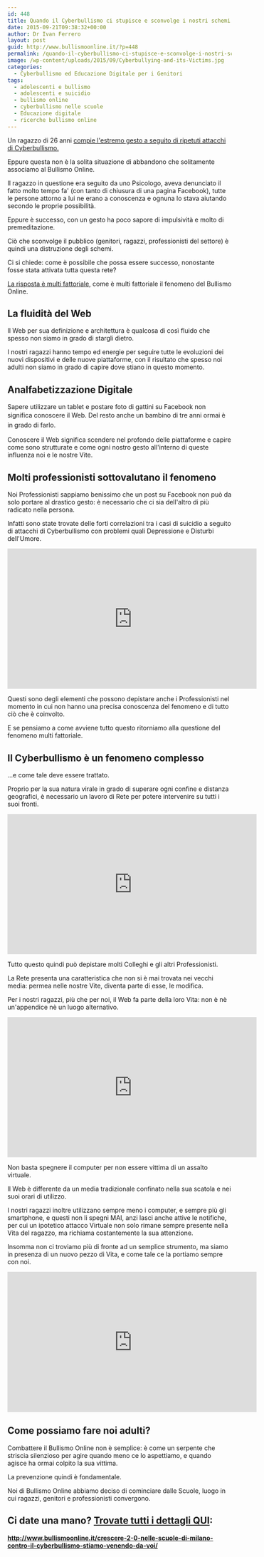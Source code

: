 ```yaml
---
id: 448
title: Quando il Cyberbullismo ci stupisce e sconvolge i nostri schemi
date: 2015-09-21T09:38:32+00:00
author: Dr Ivan Ferrero
layout: post
guid: http://www.bullismoonline.it/?p=448
permalink: /quando-il-cyberbullismo-ci-stupisce-e-sconvolge-i-nostri-schemi/
image: /wp-content/uploads/2015/09/Cyberbullying-and-its-Victims.jpg
categories:
  - Cyberbullismo ed Educazione Digitale per i Genitori
tags:
  - adolescenti e bullismo
  - adolescenti e suicidio
  - bullismo online
  - cyberbullismo nelle scuole
  - Educazione digitale
  - ricerche bullismo online
---
```

Un ragazzo di 26 anni <a href="http://www.ilfattoquotidiano.it/2015/09/18/vercelli-26enne-vittima-di-cyberbullismo-si-toglie-la-vita-procura-apre-fascicolo/2046497/" rel="nofollow">compie l'estremo gesto a seguito di ripetuti attacchi di Cyberbullismo.</a>

Eppure questa non è la solita situazione di abbandono che solitamente associamo al Bullismo Online.

Il ragazzo in questione era seguito da uno Psicologo, aveva denunciato il fatto molto tempo fa' (con tanto di chiusura di una pagina Facebook), tutte le persone attorno a lui ne erano a conoscenza e ognuna lo stava aiutando secondo le proprie possibilità.

Eppure è successo, con un gesto ha poco sapore di impulsività e molto di premeditazione.

Ciò che sconvolge il pubblico (genitori, ragazzi, professionisti del settore) è quindi una distruzione degli schemi.

Ci si chiede: come è possibile che possa essere successo, nonostante fosse stata attivata tutta questa rete?

<a href="http://www.bullismoonline.it/cyberbullismo-convergenza-di-un-disagio-la-conferenza/">La risposta è multi fattoriale,</a> come è multi fattoriale il fenomeno del Bullismo Online.
<h2>La fluidità del Web</h2>
Il Web per sua definizione e architettura è qualcosa di così fluido che spesso non siamo in grado di stargli dietro.

I nostri ragazzi hanno tempo ed energie per seguire tutte le evoluzioni dei nuovi dispositivi e delle nuove piattaforme, con il risultato che spesso noi adulti non siamo in grado di capire dove stiano in questo momento.
<h2>Analfabetizzazione Digitale</h2>
Sapere utilizzare un tablet e postare foto di gattini su Facebook non significa conoscere il Web.
<span style="line-height: 1.53846;">Del resto anche un bambino di tre anni ormai è in grado di farlo.</span>

Conoscere il Web significa scendere nel profondo delle piattaforme e capire come sono strutturate e come ogni nostro gesto all'interno di queste influenza noi e le nostre Vite.
<h2>Molti professionisti sottovalutano il fenomeno</h2>
Noi Professionisti sappiamo benissimo che un post su Facebook non può da solo portare al drastico gesto: è necessario che ci sia dell'altro di più radicato nella persona.

Infatti sono state trovate delle forti correlazioni tra i casi di suicidio a seguito di attacchi di Cyberbullismo con problemi quali Depressione e Disturbi dell'Umore.

<iframe src="https://www.youtube-nocookie.com/embed/NUEyIj8kfgY?list=PL-MCF5XoqfWiiC5W_2QDhRTWGJhraqWxc" width="560" height="315" frameborder="0" allowfullscreen="allowfullscreen"></iframe>

Questi sono degli elementi che possono depistare anche i Professionisti nel momento in cui non hanno una precisa conoscenza del fenomeno e di tutto ciò che è coinvolto.

E se pensiamo a come avviene tutto questo ritorniamo alla questione del fenomeno multi fattoriale.
<h2>Il Cyberbullismo è un fenomeno complesso</h2>
...e come tale deve essere trattato.

Proprio per la sua natura virale in grado di superare ogni confine e distanza geografici, è necessario un lavoro di Rete per potere intervenire su tutti i suoi fronti.

<iframe src="https://www.youtube-nocookie.com/embed/CXn2jQnXU8A?list=PLpY5uvdo9LVkWpr7M3Y9gtyVe-l3fKAcZ" width="560" height="315" frameborder="0" allowfullscreen="allowfullscreen"></iframe>

Tutto questo quindi può depistare molti Colleghi e gli altri Professionisti.

La Rete presenta una caratteristica che non si è mai trovata nei vecchi media: permea nelle nostre Vite, diventa parte di esse, le modifica.

Per i nostri ragazzi, più che per noi, il Web fa parte della loro Vita: non è nè un'appendice nè un luogo alternativo.

<iframe src="https://www.youtube-nocookie.com/embed/3a9CJE0Xx7o?list=PLpY5uvdo9LVkWpr7M3Y9gtyVe-l3fKAcZ" width="560" height="315" frameborder="0" allowfullscreen="allowfullscreen"></iframe>

Non basta spegnere il computer per non essere vittima di un assalto virtuale.

Il Web è differente da un media tradizionale confinato nella sua scatola e nei suoi orari di utilizzo.

I nostri ragazzi inoltre utilizzano sempre meno i computer, e sempre più gli smartphone, e questi non li spegni MAI, anzi lasci anche attive le notifiche, per cui un ipotetico attacco Virtuale non solo rimane sempre presente nella Vita del ragazzo, ma richiama costantemente la sua attenzione.

Insomma non ci troviamo più di fronte ad un semplice strumento, ma siamo in presenza di un nuovo pezzo di Vita, e come tale ce la portiamo sempre con noi.

<iframe src="https://www.youtube-nocookie.com/embed/yxuSD5eqEoE?list=PLpY5uvdo9LVkWpr7M3Y9gtyVe-l3fKAcZ" width="560" height="315" frameborder="0" allowfullscreen="allowfullscreen"></iframe>
<h2>Come possiamo fare noi adulti?</h2>
Combattere il Bullismo Online non è semplice: è come un serpente che striscia silenzioso per agire quando meno ce lo aspettiamo, e quando agisce ha ormai colpito la sua vittima.

La prevenzione quindi è fondamentale.

Noi di Bullismo Online abbiamo deciso di cominciare dalle Scuole, luogo in cui ragazzi, genitori e professionisti convergono.
<h2>Ci date una mano? <a href="http://www.bullismoonline.it/crescere-2-0-nelle-scuole-di-milano-contro-il-cyberbullismo-stiamo-venendo-da-voi/">Trovate tutti i dettagli QUI</a>:</h2>
<strong><a href="http://www.bullismoonline.it/crescere-2-0-nelle-scuole-di-milano-contro-il-cyberbullismo-stiamo-venendo-da-voi/">http://www.bullismoonline.it/crescere-2-0-nelle-scuole-di-milano-contro-il-cyberbullismo-stiamo-venendo-da-voi/</a></strong>

